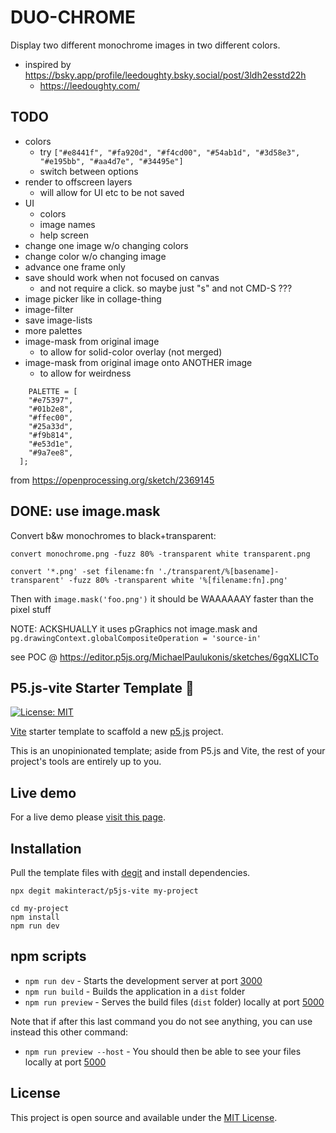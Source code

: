 # DUO-CHROME

Display two different monochrome images in two different colors.<br>


- inspired by https://bsky.app/profile/leedoughty.bsky.social/post/3ldh2esstd22h
  - https://leedoughty.com/

## TODO

- colors
  - try `["#e8441f", "#fa920d", "#f4cd00", "#54ab1d", "#3d58e3", "#e195bb", "#aa4d7e", "#34495e"]`
  - switch between options
- render to offscreen layers
  - will allow for UI etc to be not saved
- UI
  - colors
  - image names
  - help screen
- change one image w/o changing colors
- change color w/o changing image
- advance one frame only
- save should work when not focused on canvas
  - and not require a click. so maybe just "s" and not CMD-S ???
- image picker like in collage-thing
- image-filter
- save image-lists
- more palettes
- image-mask from original image 
  - to allow for solid-color overlay (not merged)
- image-mask from original image onto ANOTHER image 
  - to allow for weirdness


```
	PALETTE = [
    "#e75397",
    "#01b2e8",
    "#ffec00",
    "#25a33d",
    "#f9b814",
    "#e53d1e",
    "#9a7ee8",
  ];
```

from https://openprocessing.org/sketch/2369145

## DONE: use image.mask

Convert b&w monochromes to black+transparent:

`convert monochrome.png -fuzz 80% -transparent white transparent.png`

`convert '*.png' -set filename:fn './transparent/%[basename]-transparent' -fuzz 80% -transparent white '%[filename:fn].png'`


Then with `image.mask('foo.png')` it should be WAAAAAAY faster than the pixel stuff

NOTE: ACKSHUALLY it uses pGraphics not image.mask and `pg.drawingContext.globalCompositeOperation = 'source-in'`

see POC @ <https://editor.p5js.org/MichaelPaulukonis/sketches/6gqXLICTo>


## P5.js-vite Starter Template 🚀

[![License: MIT](https://img.shields.io/badge/License-MIT-blue.svg)](https://opensource.org/licenses/MIT)

[Vite](https://vitejs.dev/) starter template to scaffold a new [p5.js](https://p5js.org) project.

This is an unopinionated template; aside from P5.js and Vite, the rest of your project's tools are entirely up to you.

## Live demo

For a live demo please [visit this page](https://p5js-vite-demo.surge.sh).

## Installation

Pull the template files with [degit](https://github.com/Rich-Harris/degit) and install dependencies.

```
npx degit makinteract/p5js-vite my-project

cd my-project
npm install
npm run dev
```

## npm scripts

- `npm run dev` - Starts the development server at port [3000](http://localhost:3000/)
- `npm run build` - Builds the application in a `dist` folder
- `npm run preview` - Serves the build files (`dist` folder) locally at port [5000](http://localhost:3000/)

Note that if after this last command you do not see anything, you can use instead this other command:

- `npm run preview --host` - You should then be able to see your files locally at port [5000](http://localhost:3000/)

## License

This project is open source and available under the [MIT License](LICENSE).
